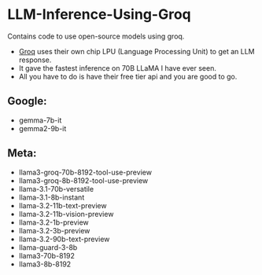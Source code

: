 # LLM-Inference-Using-Groq
Contains code to use open-source models using groq. 

- [Groq](https://groq.com/) uses their own chip LPU (Language Processing Unit) to get an LLM response.
- It gave the fastest inference on 70B LLaMA I have ever seen.
- All you have to do is have their free tier api and you are good to go.

## Google:
  - gemma-7b-it
  - gemma2-9b-it

## Meta:
  - llama3-groq-70b-8192-tool-use-preview
  - llama3-groq-8b-8192-tool-use-preview
  - llama-3.1-70b-versatile
  - llama-3.1-8b-instant
  - llama-3.2-11b-text-preview
  - llama-3.2-11b-vision-preview
  - llama-3.2-1b-preview
  - llama-3.2-3b-preview
  - llama-3.2-90b-text-preview
  - llama-guard-3-8b
  - llama3-70b-8192
  - llama3-8b-8192
